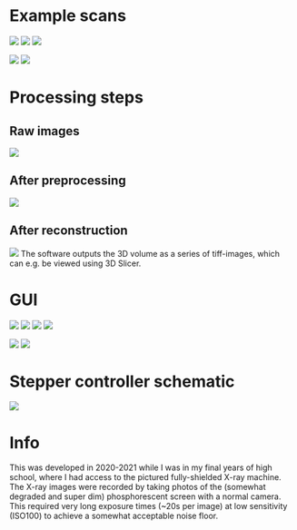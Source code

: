 # Example scans
![](images/figur3.jpg)
![](images/figur2.jpg)
![](images/figur.jpg)

![](images/pneumatik.jpg)
![](images/pneumatik2.jpg)

# Processing steps
## Raw images
![](images/raw-compressed.gif)
## After preprocessing
![](images/proj-compressed.gif)
## After reconstruction
![](images/recon-compressed.gif)
The software outputs the 3D volume as a series of tiff-images, which can e.g. be viewed using 3D Slicer.

# GUI
![](images/Main.PNG)
![](images/scanning.PNG)
![](images/processing.PNG)
![](images/recon.PNG)

![](images/overview.png)
![](images/chamber.jpg)

# Stepper controller schematic
![](images/schaltplan.png)

# Info
This was developed in 2020-2021 while I was in my final years of high school, where I had access to the pictured fully-shielded X-ray machine.
The X-ray images were recorded by taking photos of the (somewhat degraded and super dim) phosphorescent screen with a normal camera.
This required very long exposure times (~20s per image) at low sensitivity (ISO100) to achieve a somewhat acceptable noise floor.


